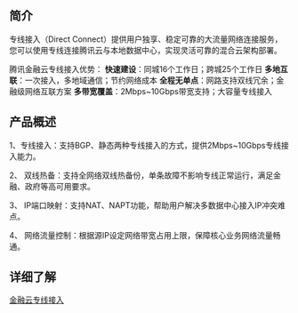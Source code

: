 ## 简介
专线接入（Direct Connect）提供用户独享、稳定可靠的大流量网络连接服务，您可以使用专线连接腾讯云与本地数据中心，实现灵活可靠的混合云架构部署。

腾讯金融云专线接入优势：
**快速建设**：同城16个工作日；跨城25个工作日
**多地互联**：一次接入，多地域通信；节约网络成本
**全程无单点**：网路支持双线冗余；金融级网络互联方案
**多带宽覆盖**：2Mbps~10Gbps带宽支持；大容量专线接入

## 产品概述
1、专线接入：支持BGP、静态两种专线接入的方式，提供2Mbps~10Gbps专线接入能力。

2、 双线热备：支持全网络双线热备份，单条故障不影响专线正常运行，满足金融、政府等高可用要求。

3、 IP端口映射：支持NAT、NAPT功能，帮助用户解决多数据中心接入IP冲突难点。

4、 网络流量控制：根据源IP设定网络带宽占用上限，保障核心业务网络流量畅通。

## 详细了解
[金融云专线接入](http://www.qcloud.com/product/dc.html)
